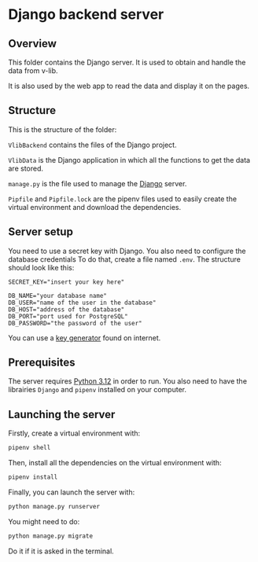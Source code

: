 # Django backend server

## Overview

This folder contains the Django server. It is used to obtain and handle the data from v-lib.

It is also used by the web app to read the data and display it on the pages. 


## Structure

This is the structure of the folder:

`VlibBackend` contains the files of the Django project.


`VlibData` is the Django application in which all the functions to get the data are stored.


`manage.py` is the file used to manage the [Django](https://www.djangoproject.com/) server.

`Pipfile` and `Pipfile.lock` are the pipenv files used to easily create the virtual environment and download the dependencies.

## Server setup

You need to use a secret key with Django. 
You also need to configure the database credentials
To do that, create a file named `.env`.
The structure should look like this:

```
SECRET_KEY="insert your key here"

DB_NAME="your database name"
DB_USER="name of the user in the database"
DB_HOST="address of the database"
DB_PORT="port used for PostgreSQL"
DB_PASSWORD="the password of the user"
```

You can use a [key generator](https://djecrety.ir/) found on internet.

## Prerequisites

The server requires [Python 3.12](https://www.python.org/downloads/) in order to run.
You also need to have the librairies `Django` and `pipenv` installed on your computer.

## Launching the server

Firstly, create a virtual environment with:
```bash
pipenv shell
```
    
Then, install all the dependencies on the
virtual environment with:
```bash 
pipenv install
```

Finally, you can launch the server with:
```bash
python manage.py runserver
``` 

You might need to do:
```bash 
python manage.py migrate
```

Do it if it is asked in the terminal.


